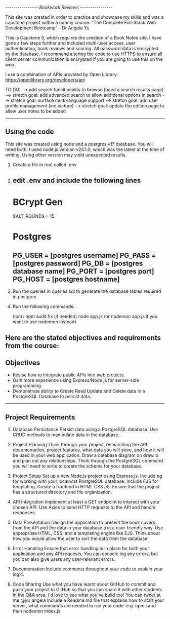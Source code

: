 *----------------*
*Bookwork Reviews*
*----------------*

This site was created in order to practice and showcase my skills and was a capstone project within a udemy course:
"The Complete Full-Stack Web Development Bootcamp" - Dr Angela Yu

This is Capstone 5, which requires the creation of a Book Notes site. I have gone a few steps further and included multi-user access, user authentication, book reviews and scoring.
All password data is encrypted by the database. I recommend altering the code to use HTTPS to ensure all client server communication is encrypted if you are going to use this on the web.

I use a combination of APIs provided by Open Library:
https://openlibrary.org/developers/api

TO DO:
--> add search funcitionality to browse (need a search results page)
--> stretch goal: add advanced search to allow additional options in search
--> stretch goal: surface multi-language support
--> stretch goal: add user profile management (inc picture)
--> stretch goal: update the edition page to allow user notes to be added 

---------
Using the code
---------
This site was created using node and a postgres v17 database. You will need both.
I used node.js version v24.1.0, which was the latest at the time of writing. Using other version may yield unexpected results.

1. Create a file in root called .env

2. edit .env and include the following lines
    ---------------------------------------
    # BCrypt Gen
    SALT_ROUNDS = 15

    # Postgres
    PG_USER = [postgres username]
    PG_PASS = [postgres password]
    PG_DB = [postgres database name]
    PG_PORT = [postgres port]
    PG_HOST = [postgres hostname]
    ---------------------------------------

3. Run the queries in queries.sql to generate the database tables required in postgres

4. Run the following commands:

    npm i
    npm audit fix      (if needed)
    node app.js     (or nodemon app.js if you want to use nodemon instead)


Here are the stated objectives and requirements from the course:
---------
Objectives
---------
- Revise how to integrate public APIs into web projects.
- Gain more experience using Express/Node.js for server-side programming.
- Demonstrate ability to Create Read Update and Delete data in a PostgreSQL Database to persist data.

---------
Project Requirements
---------
1. Database Persistance
Persist data using a PostgreSQL database.
Use CRUD methods to manipulate data in the database.

2. Project Planning
Think through your project, researching the API documentation, project features, what data you will store, and how it will be used in your web application.
Draw a database diagram on draw.io and plan out any relationships.
Think through the PostgreSQL command you will need to write to create the schema for your database.

3. Project Setup
Set up a new Node.js project using Express.js.
Include pg for working with your localhost PostgreSQL database.
Include EJS for templating.
Create a frontend in HTML CSS JS.
Ensure that the project has a structured directory and file organization.

4. API Integration
Implement at least a GET endpoint to interact with your chosen API.
Use Axios to send HTTP requests to the API and handle responses.

5. Data Presentation
Design the application to present the book covers from the API and the data in your database a in a user-friendly way.
Use appropriate HTML, CSS, and a templating engine like EJS.
Think about how you would allow the user to sort the data from the database.

6. Error Handling
Ensure that error handling is in place for both your application and any API requests. You can console log any errors, but you can also give users any user-relevant errors.

7. Documentation
Include comments throughout your code to explain your logic.

8. Code Sharing
Use what you have learnt about GitHub to commit and push your project to GitHub so that you can share it with other students in the Q&A area, I'd love to see what you've build too! You can tweet at me @yu_angela
Include a Readme.md file that explains how to start your server, what commands are needed to run your code. e.g. npm i  and then nodemon index.js